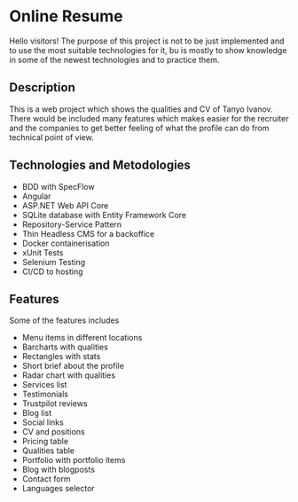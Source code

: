 # Online Resume

Hello visitors!
The purpose of this project is not to be just implemented and to use the most suitable technologies for it, bu is mostly to show knowledge in some of the newest technologies and to practice them.

## Description
This is a web project which shows the qualities and CV of Tanyo Ivanov. 
There would be included many features which makes easier for the recruiter and the companies to get better feeling of what the profile can do from technical point of view.

## Technologies and Metodologies
* BDD with SpecFlow
* Angular
* ASP.NET Web API Core
* SQLite database with Entity Framework Core
* Repository-Service Pattern
* Thin Headless CMS for a backoffice
* Docker containerisation
* xUnit Tests
* Selenium Testing
* CI/CD to hosting

## Features
Some of the features includes
* Menu items in different locations
* Barcharts with qualities
* Rectangles with stats
* Short brief about the profile
* Radar chart with qualities
* Services list
* Testimonials
* Trustpilot reviews
* Blog list
* Social links
* CV and positions
* Pricing table
* Qualities table
* Portfolio with portfolio items
* Blog with blogposts
* Contact form
* Languages selector
